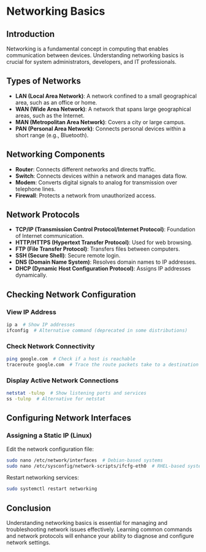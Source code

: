 # Networking Basics

## Introduction
Networking is a fundamental concept in computing that enables communication between devices. Understanding networking basics is crucial for system administrators, developers, and IT professionals.

## Types of Networks
- **LAN (Local Area Network)**: A network confined to a small geographical area, such as an office or home.
- **WAN (Wide Area Network)**: A network that spans large geographical areas, such as the Internet.
- **MAN (Metropolitan Area Network)**: Covers a city or large campus.
- **PAN (Personal Area Network)**: Connects personal devices within a short range (e.g., Bluetooth).

## Networking Components
- **Router**: Connects different networks and directs traffic.
- **Switch**: Connects devices within a network and manages data flow.
- **Modem**: Converts digital signals to analog for transmission over telephone lines.
- **Firewall**: Protects a network from unauthorized access.

## Network Protocols
- **TCP/IP (Transmission Control Protocol/Internet Protocol)**: Foundation of Internet communication.
- **HTTP/HTTPS (Hypertext Transfer Protocol)**: Used for web browsing.
- **FTP (File Transfer Protocol)**: Transfers files between computers.
- **SSH (Secure Shell)**: Secure remote login.
- **DNS (Domain Name System)**: Resolves domain names to IP addresses.
- **DHCP (Dynamic Host Configuration Protocol)**: Assigns IP addresses dynamically.

## Checking Network Configuration
### View IP Address
```bash
ip a  # Show IP addresses
ifconfig  # Alternative command (deprecated in some distributions)
```

### Check Network Connectivity
```bash
ping google.com  # Check if a host is reachable
traceroute google.com  # Trace the route packets take to a destination
```

### Display Active Network Connections
```bash
netstat -tulnp  # Show listening ports and services
ss -tulnp  # Alternative for netstat
```

## Configuring Network Interfaces
### Assigning a Static IP (Linux)
Edit the network configuration file:
```bash
sudo nano /etc/network/interfaces  # Debian-based systems
sudo nano /etc/sysconfig/network-scripts/ifcfg-eth0  # RHEL-based systems
```
Restart networking services:
```bash
sudo systemctl restart networking
```

## Conclusion
Understanding networking basics is essential for managing and troubleshooting network issues effectively. Learning common commands and network protocols will enhance your ability to diagnose and configure network settings.


